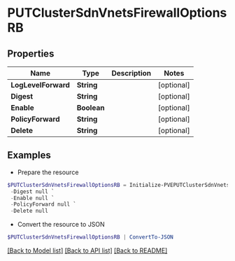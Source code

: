 # PUTClusterSdnVnetsFirewallOptionsRB
## Properties

Name | Type | Description | Notes
------------ | ------------- | ------------- | -------------
**LogLevelForward** | **String** |  | [optional] 
**Digest** | **String** |  | [optional] 
**Enable** | **Boolean** |  | [optional] 
**PolicyForward** | **String** |  | [optional] 
**Delete** | **String** |  | [optional] 

## Examples

- Prepare the resource
```powershell
$PUTClusterSdnVnetsFirewallOptionsRB = Initialize-PVEPUTClusterSdnVnetsFirewallOptionsRB  -LogLevelForward null `
 -Digest null `
 -Enable null `
 -PolicyForward null `
 -Delete null
```

- Convert the resource to JSON
```powershell
$PUTClusterSdnVnetsFirewallOptionsRB | ConvertTo-JSON
```

[[Back to Model list]](../README.md#documentation-for-models) [[Back to API list]](../README.md#documentation-for-api-endpoints) [[Back to README]](../README.md)


